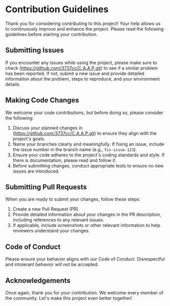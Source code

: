 # Contribution Guidelines

Thank you for considering contributing to this project! Your help allows us to continuously improve and enhance the project. Please read the following guidelines before starting your contribution.

## Submitting Issues

If you encounter any issues while using the project, please make sure to check (https://github.com/3737cc/C.A.A.P.git) to see if a similar problem has been reported. If not, submit a new issue and provide detailed information about the problem, steps to reproduce, and your environment details.

## Making Code Changes

We welcome your code contributions, but before doing so, please consider the following:

1. Discuss your planned changes in (https://github.com/3737cc/C.A.A.P.git) to ensure they align with the project's goals.
2. Name your branches clearly and meaningfully. If fixing an issue, include the issue number in the branch name (e.g., `fix-issue-123`).
3. Ensure your code adheres to the project's coding standards and style. If there is documentation, please read and follow it.
4. Before submitting changes, conduct appropriate tests to ensure no new issues are introduced.

## Submitting Pull Requests

When you are ready to submit your changes, follow these steps:

1. Create a new Pull Request (PR).
2. Provide detailed information about your changes in the PR description, including references to any relevant issues.
3. If applicable, include screenshots or other relevant information to help reviewers understand your changes.

## Code of Conduct

Please ensure your behavior aligns with our Code of Conduct. Disrespectful and intolerant behavior will not be accepted.

## Acknowledgements

Once again, thank you for your contribution. We welcome every member of the community. Let's make this project even better together!

